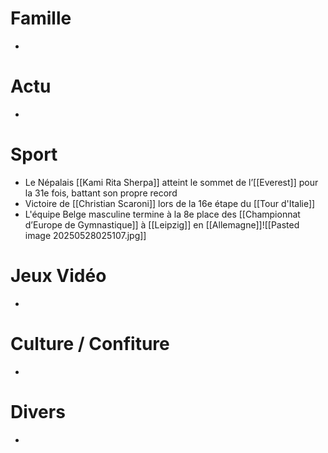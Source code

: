 # Famille
- 
# Actu
- 
# Sport
- Le Népalais [[Kami Rita Sherpa]] atteint le sommet de l’[[Everest]] pour la 31e fois, battant son propre record
- Victoire de [[Christian Scaroni]] lors de la 16e étape du [[Tour d'Italie]]
- L'équipe Belge masculine termine à la 8e place des [[Championnat d’Europe de Gymnastique]] à [[Leipzig]] en [[Allemagne]]![[Pasted image 20250528025107.jpg]]
# Jeux Vidéo
- 
# Culture / Confiture
- 
# Divers
- 
